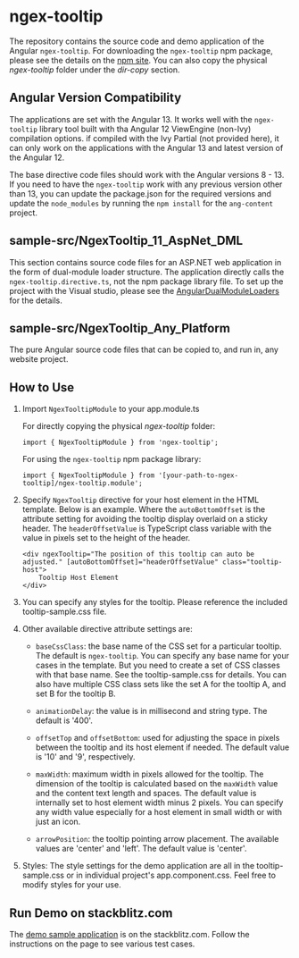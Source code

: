 # ngex-tooltip

The repository contains the source code and demo application of the Angular `ngex-tooltip`. For downloading the `ngex-tooltip` npm package, please see the details on the [npm site](https://www.npmjs.com/package/ngex-tooltip). You can also copy the physical *ngex-tooltip* folder under the *dir-copy* section.


## Angular Version Compatibility

The applications are set with the Angular 13. It works well with the `ngex-tooltip` library tool built with tha Angular 12 ViewEngine (non-Ivy) compilation options. if compiled with the Ivy Partial (not provided here), it can only work on the applications with the Angular 13 and latest version of the Angular 12.

The base directive code files should work with the Angular versions 8 - 13. If you need to have the `ngex-tooltip` work with any previous version other than 13, you can update the package.json for the required versions and update the `node_modules` by running the `npm install` for the `ang-content` project. 

    
## sample-src/NgexTooltip_11_AspNet_DML 

This section contains source code files for an ASP.NET web application in the form of dual-module loader structure. The application directly calls the `ngex-tooltip.directive.ts`, not the npm package library file. To set up the project with the Visual studio, please see the [AngularDualModuleLoaders](https://github.com/shenweiliu/AngularDualModuleLoaders) for the details.

## sample-src/NgexTooltip_Any_Platform

The pure Angular source code files that can be copied to, and run in, any website project.

## How to Use

1. Import `NgexTooltipModule` to your app.module.ts

   For directly copying the physical *ngex-tooltip* folder:  

    `import { NgexTooltipModule } from 'ngex-tooltip';`

   For using the `ngex-tooltip` npm package library:  

    `import { NgexTooltipModule } from '[your-path-to-ngex-tooltip]/ngex-tooltip.module';`


2. Specify `NgexTooltip` directive for your host element in the HTML template. Below is an example. Where the `autoBottomOffset` is the attribute setting for avoiding the tooltip display overlaid on a sticky header. The `headerOffsetValue` is TypeScript class variable with the value in pixels set to the height of the header.   
 
    ```
    <div ngexTooltip="The position of this tooltip can auto be adjusted." [autoBottomOffset]="headerOffsetValue" class="tooltip-host">
        Tooltip Host Element
    </div>
    ```	
3. You can specify any styles for the tooltip. Please reference the included tooltip-sample.css file.

4. Other available directive attribute settings are:
 
   - `baseCssClass`: the base name of the CSS set for a particular tooltip. The default is `ngex-tooltip`. You can specify any base name for your cases in the template. But you need to create a set of CSS classes with that base name. See the tooltip-sample.css for details. You can also have multiple CSS class sets like the set A for the tooltip A, and set B for the tooltip B.

   - `animationDelay`: the value is in millisecond and string type. The default is '400'.

   - `offsetTop` and `offsetBottom`: used for adjusting the space in pixels between the tooltip and its host element if needed. The default value is '10' and '9', respectively.

   -  `maxWidth`: maximum width in pixels allowed for the tooltip. The dimension of the tooltip is calculated based on the `maxWidth` value and the content text length and spaces. The default value is internally set to host element width minus 2 pixels. You can specify any width value especially for a host element in small width or with just an icon.

   -  `arrowPosition`: the tooltip pointing arrow placement. The available values are 'center' and 'left'. The default value is 'center'.
   
 5. Styles: The style settings for the demo application are all in the tooltip-sample.css or in individual project's app.component.css. Feel free to modify styles for your use.
 
## Run Demo on stackblitz.com 

The [demo sample application](https://angular-ivy-qddqt1.stackblitz.io) is on the stackblitz.com. Follow the instructions on the page to see various test cases.

